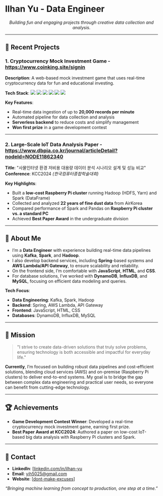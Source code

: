 <!-- 헤더 이미지나 배너 이미지가 있다면 추가해 주세요 -->
<!-- <img src="https://your-banner-image.jpg" alt="Banner" style="width:100%;"/> -->

<h1>Ilhan Yu - Data Engineer</h1>

<p align="center">
  <i>Building fun and engaging projects through creative data collection and analysis.</i>
</p>

---

## 🔭 Recent Projects

### 1. **Cryptocurrency Mock Investment Game** - https://www.coinking.site/signin

**Description**: A web-based mock investment game that uses real-time cryptocurrency data for fun and educational investing.

**Tech Stack**: <img src="https://img.shields.io/badge/Kafka-000?style=for-the-badge&logo=apachekafka&logoColor=white"/> <img src="https://img.shields.io/badge/AWS-orange?style=for-the-badge&logo=amazonaws&logoColor=white"/> <img src="https://img.shields.io/badge/Lambda-grey?style=for-the-badge&logo=awslambda&logoColor=FF9900"/> <img src="https://img.shields.io/badge/API%20Gateway-grey?style=for-the-badge&logo=amazonaws&logoColor=white"/> <img src="https://img.shields.io/badge/DynamoDB-4053D6?style=for-the-badge&logo=amazon-dynamodb&logoColor=white"/> <img src="https://img.shields.io/badge/Spark-E25A1C?style=for-the-badge&logo=apachespark&logoColor=white"/>

**Key Features**:
- Real-time data ingestion of up to **20,000 records per minute**
- Automated pipeline for data collection and analysis
- **Serverless backend** to reduce costs and simplify management
- **Won first prize** in a game development contest

---

### 2. **Large-Scale IoT Data Analysis Paper** - https://www.dbpia.co.kr/journal/articleDetail?nodeId=NODE11862340

**Title**: "사물인터넷 환경 저비용 대용량 데이터 분석 시나리오 설계 및 성능 비교"  
**Conference**: KCC2024 *(한국컴퓨터종합학술대회)*

**Key Highlights**:
- Built a **low-cost Raspberry Pi cluster** running Hadoop (HDFS, Yarn) and Spark (DataFrame)
- Collected and analyzed **22 years of fine dust data** from AirKorea
- Compared performance of Spark and Pandas on **Raspberry Pi cluster vs. a standard PC**
- Achieved **Best Paper Award** in the undergraduate division


---

## 💬 About Me

- I’m a **Data Engineer** with experience building real-time data pipelines using **Kafka**, **Spark**, and **Hadoop**.
- I also develop backend services, including **Spring**-based systems and **AWS Lambda/API Gateway**, to ensure scalability and reliability.
- On the frontend side, I’m comfortable with **JavaScript**, **HTML**, and **CSS**.
- For database solutions, I’ve worked with **DynamoDB**, **InfluxDB**, and **MySQL**, focusing on efficient data modeling and queries.

**Tech Focus**:
- **Data Engineering**: Kafka, Spark, Hadoop
- **Backend**: Spring, AWS Lambda, API Gateway
- **Frontend**: JavaScript, HTML, CSS
- **Databases**: DynamoDB, InfluxDB, MySQL

---

## 🌱 Mission
> "I strive to create data-driven solutions that truly solve problems, ensuring technology is both accessible and impactful for everyday life."

**Currently**, I’m focused on building robust data pipelines and cost-efficient solutions, blending cloud services (AWS) and on-premise (Raspberry Pi clusters) to deliver end-to-end systems. My goal is to bridge the gap between complex data engineering and practical user needs, so everyone can benefit from cutting-edge technology.

---

## 🏆 Achievements
- **Game Development Contest Winner**: Developed a real-time cryptocurrency mock investment game, earning first prize.
- **Best Paper Award at KCC2024**: Authored a paper on low-cost IoT-based big data analysis with Raspberry Pi clusters and Spark.
---

## 🤝 Contact 
- **LinkedIn**: [[linkedin.com/in/ilhan-yu](https://www.linkedin.com/in/ilhan-yu-8b3a6b2b9/)
- **Email**: [yih5025@gmail.com](mailto:yih5025@gmail.com)
- **Website**: [[dont-make-excuses](https://dont-make-excuses.tistory.com/)]

<p align="center">
  <i>“Bringing machine learning from concept to production, one step at a time.”</i>
</p>
